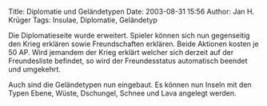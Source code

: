 Title: Diplomatie und Geländetypen
Date: 2003-08-31 15:56
Author: Jan H. Krüger
Tags: Insulae, Diplomatie, Geländetyp

Die Diplomatieseite wurde erweitert. Spieler können sich nun gegenseitig den Krieg erklären sowie Freundschaften erklären. Beide Aktionen kosten je 50 AP. Wird jemandem der Krieg erklärt welcher sich derzeit auf der Freundesliste befindet, so wird der Freundesstatus automatisch beendet und umgekehrt.

Auch sind die Geländetypen nun eingebaut. Es können nun Inseln mit den Typen Ebene, Wüste, Dschungel, Schnee und Lava angelegt werden.